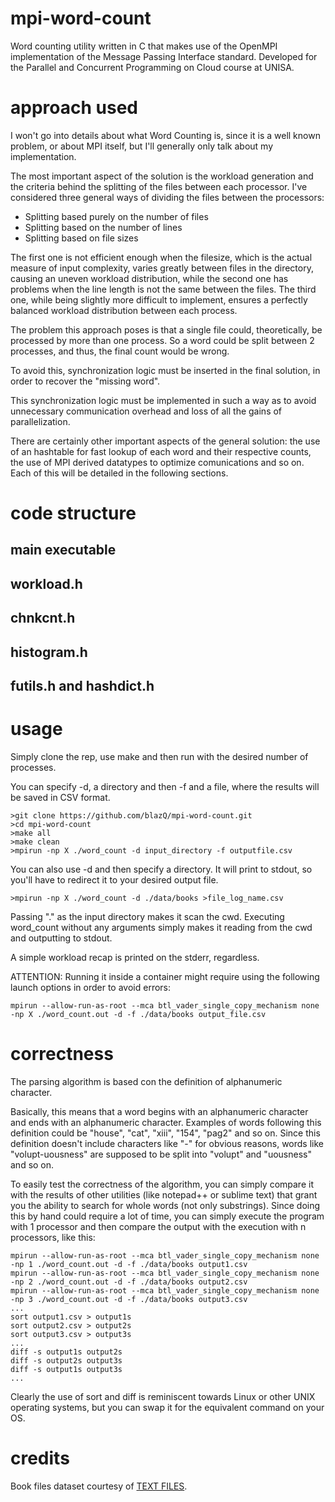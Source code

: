 # mpi-word-count
Word counting utility written in C that makes use of the OpenMPI implementation of the Message Passing Interface standard. Developed for the Parallel and Concurrent Programming on Cloud course at UNISA. 

# approach used
I won't go into details about what Word Counting is, since it is a well known problem, or about MPI itself, but I'll generally only talk about my implementation.

The most important aspect of the solution is the workload generation and the criteria behind the splitting of the files between each processor. 
I've considered three general ways of dividing the files between the processors:
  - Splitting based purely on the number of files
  - Splitting based on the number of lines
  - Splitting based on file sizes

The first one is not efficient enough when the filesize, which is the actual measure of input complexity, varies greatly between files in the directory, causing an uneven workload distribution, while the second one has problems when the line length is not the same between the files.
The third one, while being slightly more difficult to implement, ensures a perfectly balanced workload distribution between each process.

The problem this approach poses is that a single file could, theoretically, be processed by more than one process. So a word could be split between 2 processes, and thus, the final count would be wrong.

To avoid this, synchronization logic must be inserted in the final solution, in order to recover the "missing word".

This synchronization logic must be implemented in such a way as to avoid unnecessary communication overhead and loss of all the gains of parallelization.

There are certainly other important aspects of the general solution: the use of an hashtable for fast lookup of each word and their respective counts, the use of MPI derived datatypes to optimize comunications and so on. Each of this will be detailed in the following sections.

# code structure
## main executable

## workload.h

## chnkcnt.h

## histogram.h

## futils.h and hashdict.h

# usage
Simply clone the rep, use make and then run with the desired number of processes.

You can specify -d, a directory and then -f and a file, where the results will be saved in CSV format.
```
>git clone https://github.com/blazQ/mpi-word-count.git
>cd mpi-word-count
>make all
>make clean
>mpirun -np X ./word_count -d input_directory -f outputfile.csv
```
You can also use -d and then specify a directory. It will print to stdout, so you'll have to redirect it to your desired output file.
```
>mpirun -np X ./word_count -d ./data/books >file_log_name.csv
```
Passing "." as the input directory makes it scan the cwd. Executing word_count without any arguments simply makes it reading from the cwd and outputting to stdout.

A simple workload recap is printed on the stderr, regardless.

ATTENTION:
Running it inside a container might require using the following launch options in order to avoid errors:
```
mpirun --allow-run-as-root --mca btl_vader_single_copy_mechanism none -np X ./word_count.out -d -f ./data/books output_file.csv
```

# correctness
The parsing algorithm is based con the definition of alphanumeric character. 

Basically, this means that a word begins with an alphanumeric character and ends with an alphanumeric character.
Examples of words following this definition could be "house", "cat", "xiii", "154", "pag2" and so on.
Since this definition doesn't include characters like "-" for obvious reasons, words like "volupt-uousness" are supposed to be split into "volupt" and "uousness" and so on.

To easily test the correctness of the algorithm, you can simply compare it with the results of other utilities (like notepad++ or sublime text) that grant you the ability to search for whole words (not only substrings).
Since doing this by hand could require a lot of time, you can simply execute the program with 1 processor and then compare the output with the execution with n processors, like this:

```
mpirun --allow-run-as-root --mca btl_vader_single_copy_mechanism none -np 1 ./word_count.out -d -f ./data/books output1.csv
mpirun --allow-run-as-root --mca btl_vader_single_copy_mechanism none -np 2 ./word_count.out -d -f ./data/books output2.csv
mpirun --allow-run-as-root --mca btl_vader_single_copy_mechanism none -np 3 ./word_count.out -d -f ./data/books output3.csv
...
sort output1.csv > output1s
sort output2.csv > output2s
sort output3.csv > output3s
...
diff -s output1s output2s
diff -s output2s output3s
diff -s output1s output3s
...
```
Clearly the use of sort and diff is reminiscent towards Linux or other UNIX operating systems, but you can swap it for the equivalent command on your OS.

# credits 
Book files dataset courtesy of [TEXT FILES](http://textfiles.com).
